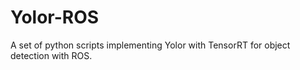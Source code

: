 # Yolor-ROS
A set of python scripts implementing Yolor with TensorRT for object detection with ROS.
